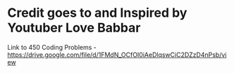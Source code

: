 # Credit goes to and Inspired by Youtuber Love Babbar
Link to 450 Coding Problems - https://drive.google.com/file/d/1FMdN_OCfOI0iAeDlqswCiC2DZzD4nPsb/view
